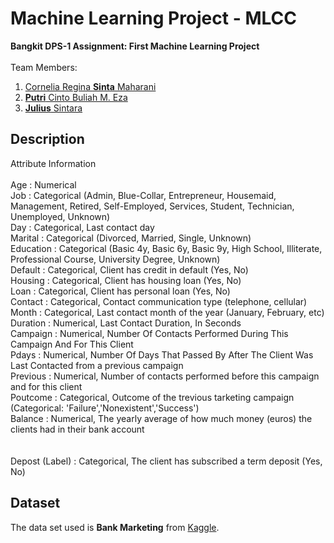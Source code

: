 # Machine Learning Project - MLCC
**Bangkit DPS-1 Assignment: First Machine Learning Project**
<br><br>
Team Members:
<ol type="1">
  <li><a href="https://github.com/corneliarsm">Cornelia Regina <b>Sinta</b> Maharani</a></li>
  <li><a href="https://github.com/putricinto"><b>Putri</b> Cinto Buliah M. Eza</a></li>
  <li><a href="https://github.com/juliussin"><b>Julius</b> Sintara</a></li>
</ol>

## **Description**
Attribute Information<br><br>
Age : Numerical<br>
Job : Categorical (Admin, Blue-Collar, Entrepreneur,  Housemaid, Management, Retired, Self-Employed, Services, Student, Technician, Unemployed, Unknown)<br>
Day : Categorical, Last contact day <br>
Marital : Categorical (Divorced, Married, Single, Unknown)<br>
Education : Categorical (Basic 4y, Basic 6y, Basic 9y, High School, Illiterate, Professional Course, University Degree, Unknown)<br>
Default : Categorical, Client has credit in default (Yes, No)<br>
Housing : Categorical, Client has housing loan (Yes, No)<br>
Loan : Categorical, Client has personal loan (Yes, No)<br>
Contact : Categorical, Contact communication type (telephone, cellular)<br>
Month : Categorical, Last contact month of the year (January, February, etc)<br>
Duration : Numerical, Last Contact Duration, In Seconds<br>
Campaign : Numerical, Number Of Contacts Performed During This Campaign And For This Client<br>
Pdays : Numerical, Number Of Days That Passed By After The Client Was Last Contacted from a previous campaign<br>
Previous : Numerical, Number of contacts performed before this campaign and for this client<br>
Poutcome : Categorical, Outcome of the trevious tarketing campaign (Categorical: 'Failure','Nonexistent','Success')<br>
Balance : Numerical, The yearly average of how much money (euros) the clients had in their bank account<br>
<br><br>
Depost (Label) : Categorical, The client has subscribed a term deposit (Yes, No)<br>


## **Dataset**
The data set used is **Bank Marketing** from [Kaggle](https://www.kaggle.com/rouseguy/bankbalanced).
